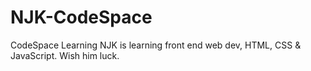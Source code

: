 # NJK-CodeSpace
CodeSpace Learning
NJK is learning front end web dev, HTML, CSS & JavaScript. Wish him luck. 

